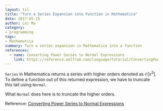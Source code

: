 ```yaml
---
layout: til
title: "Turn a Series Expansion into Function in Mathematica"
date: 2017-05-15
author: Lei Ma
category:
- programming
tags:
- Mathematica
summary: Turn a series expansion in Mathematica into a function
references:
  - name: Converting Power Series to Normal Expressions
    link: https://reference.wolfram.com/language/tutorial/ConvertingPowerSeriesToNormalExpressions.html
---
```


`Series` in Mathematica returns a series with higher orders denoted as $\mathscr O[x^3]$. To define a function out of this returned expression, we have to truncate this tail using `Normal`.

What `Normal` does here is to truncate the higher orders.

Reference: [Converting Power Series to Normal Expressions](https://reference.wolfram.com/language/tutorial/ConvertingPowerSeriesToNormalExpressions.html)
